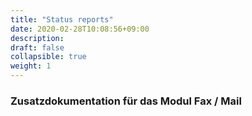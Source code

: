 ```yaml
---
title: "Status reports"
date: 2020-02-28T10:08:56+09:00
description: 
draft: false
collapsible: true
weight: 1
---
```


### Zusatzdokumentation für das Modul Fax / Mail